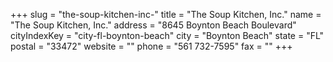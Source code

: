 +++
slug = "the-soup-kitchen-inc-"
title = "The Soup Kitchen, Inc."
name = "The Soup Kitchen, Inc."
address = "8645 Boynton Beach Boulevard"
cityIndexKey = "city-fl-boynton-beach"
city = "Boynton Beach"
state = "FL"
postal = "33472"
website = ""
phone = "561 732-7595"
fax = ""
+++
